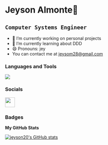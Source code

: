 
Jeyson Almonte👋
==================================

**`Computer Systems Engineer`**
----------------------

*  🔭 I’m currently working on personal projects
*  🌱 I’m currently learning about DDD
*  😄 Pronouns: jey
*   You can contact me at [jeysom28@gmail.com](mailto:jeysom28@gmail.com)

### Languages and Tools

<p align="left">
  <a href="https://skillicons.dev">
    <img src="https://skillicons.dev/icons?i=cs,dotnet,ts,js,nodejs,nestjs,git,docker,html,azure" />
  </a>
</p>  
                    
### Socials
  
<div align="left">
    <a href="https://www.linkedin.com/in/jeysonalmonte/" target="_blank" rel="noreferrer">
        <img src="https://raw.githubusercontent.com/danielcranney/readme-generator/main/public/icons/socials/linkedin.svg" width="32" height="32" />
    </a>
</div>

### Badges

<b>My GitHub Stats</b>

<a href="http://www.github.com/jeyson20"><img src="https://github-readme-stats.vercel.app/api?username=jeyson20&show_icons=true&theme=dark" alt="jeyson20's GitHub stats" /></a>


